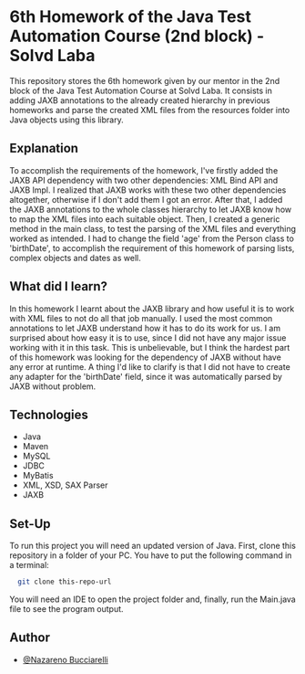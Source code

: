 # 6th Homework of the Java Test Automation Course (2nd block) - Solvd Laba
This repository stores the 6th homework given by our mentor in the 2nd block of 
the Java Test Automation Course at Solvd Laba. It consists in adding JAXB 
annotations to the already created hierarchy in previous homeworks and parse
the created XML files from the resources folder into Java objects using this
library.

## Explanation

To accomplish the requirements of the homework, I've firstly added the JAXB API
dependency with two other dependencies: XML Bind API and JAXB Impl. I realized
that JAXB works with these two other dependencies altogether, otherwise if I 
don't add them I got an error. After that, I added the JAXB annotations to the
whole classes hierarchy to let JAXB know how to map the XML files into each
suitable object. Then, I created a generic method in the main class, to test 
the parsing of the XML files and everything worked as intended. I had to change
the field 'age' from the Person class to 'birthDate', to accomplish the 
requirement of this homework of parsing lists, complex objects and dates as well.

## What did I learn?

In this homework I learnt about the JAXB library and how useful it is to work 
with XML files to not do all that job manually. I used the most common 
annotations to let JAXB understand how it has to do its work for us. I am
surprised about how easy it is to use, since I did not have any major issue
working with it in this task. This is unbelievable, but I think the hardest part
of this homework was looking for the dependency of JAXB without have any error at
runtime. A thing I'd like to clarify is that I did not have to create any adapter
for the 'birthDate' field, since it was automatically parsed by JAXB without 
problem.

## Technologies

- Java
- Maven
- MySQL
- JDBC
- MyBatis
- XML, XSD, SAX Parser
- JAXB

## Set-Up

To run this project you will need an updated version of Java.
First, clone this repository in a folder of your PC.
You have to put the following command in a terminal:

```bash
  git clone this-repo-url
```
You will need an IDE to open the project folder and, finally, run the 
Main.java file to see the program output.

## Author

- [@Nazareno Bucciarelli](https://github.com/nazabucciarelli)
